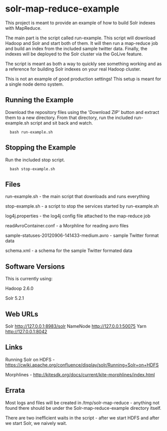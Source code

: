 solr-map-reduce-example
=======================

This project is meant to provide an example of how to build Solr indexes with MapReduce.

The main part is the script called run-example. This script will download Hadoop and Solr and start both of them. It will then run a map-reduce job and build an index from the included sample twitter data. Finally, the indexes will be deployed to the Solr cluster via the GoLive feature.

The script is meant as both a way to quickly see something working and as a reference for building Solr indexes on your real Hadoop cluster.

This is not an example of good production settings! This setup is meant for a single node demo system.

Running the Example
----------------------

Download the repository files using the 'Download ZIP' button and extract them to a new directory. From that directory, run the included run-example.sh script and sit back and watch.
    
      bash run-example.sh


Stopping the Example
----------------------

Run the included stop script.

      bash stop-example.sh


Files
----------------------

run-example.sh - the main script that downloads and runs everything

stop-example.sh - a script to stop the services started by run-example.sh

log4j.properties - the log4j config file attached to the map-reduce job

readAvroContainer.conf - a Morphline for reading avro files

sample-statuses-20120906-141433-medium.avro - sample Twitter format data

schema.xml - a schema for the sample Twitter formated data


Software Versions
----------------------

This is currently using:

Hadoop 2.6.0

Solr 5.2.1


Web URLs
----------------------

Solr http://127.0.0.1:8983/solr
NameNode http://127.0.0.1:50075
Yarn http://127.0.0.1:8042


Links
----------------------

Running Solr on HDFS - https://cwiki.apache.org/confluence/display/solr/Running+Solr+on+HDFS

Morphlines - http://kitesdk.org/docs/current/kite-morphlines/index.html


Errata
----------------------

Most logs and files will be created in /tmp/solr-map-reduce - anything not found there should be under the Solr-map-reduce-example directory itself.

There are two inefficient waits in the script - after we start HDFS and after we start Solr, we naively wait.

